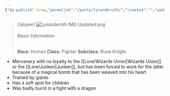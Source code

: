 ```yaml
---
{"dg-publish":true,"permalink":"/party/lysanderoth/","created":"","updated":""}
---
```




> [!player]
> ![Lysanderoth IMG Updated.png](/img/user/z_Assets/Lysanderoth%20IMG%20Updated.png)
> ###### Basic Information
> **Race:** Human
> **Class:**  Fighter
> **Subclass:** Rune Knight

- Mercenary with no loyalty to the [[Lore/Wizards Union\|Wizards Union]] or the [[Lore/Junken\|Junken]], but has been forced to work for the latter because of a magical bomb that has been weaved into his heart 
- Trained by giants 
- Has a soft spot for children
- Was badly burnt in a fight with a dragon